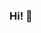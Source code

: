 ### Hi! 👋

<!--
**Aryeyn1999/Aryeyn1999** is a ✨ _special_ ✨ repository because its `README.md` (this file) appears on your GitHub profile.


- 👯
I am a girl who **loves to write poetry.**
- 🤔
**I’m into singing also.**
- 📫 
>I wanna learn more about programming and stuff.
>
>If you'd like to help, you can reach me through
>
<ariannejoy.gelborion@wvsu.edu.ph> 


-->
